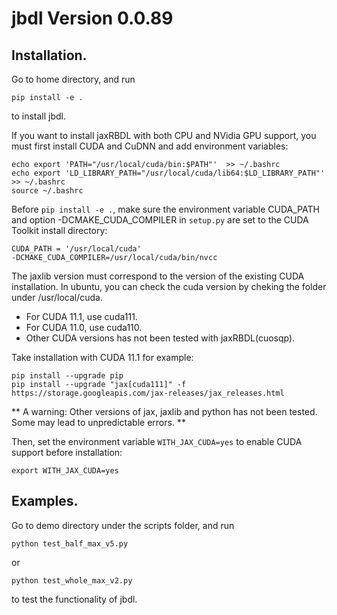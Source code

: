 # jbdl Version 0.0.89
## Installation.
Go to home directory, and run
```
pip install -e .
```
to install jbdl.

If you want to install jaxRBDL with both CPU and NVidia GPU support, you must first install CUDA and CuDNN and add environment variables:

```
echo export 'PATH="/usr/local/cuda/bin:$PATH"'  >> ~/.bashrc
echo export 'LD_LIBRARY_PATH="/usr/local/cuda/lib64:$LD_LIBRARY_PATH"' >> ~/.bashrc
source ~/.bashrc
```
Before ```pip install -e .```, make sure the environment variable CUDA_PATH and option -DCMAKE_CUDA_COMPILER in ```setup.py``` are set to the CUDA Toolkit install directory:
```
CUDA_PATH = '/usr/local/cuda'
-DCMAKE_CUDA_COMPILER=/usr/local/cuda/bin/nvcc
```

The jaxlib version must correspond to the version of the existing CUDA installation. In ubuntu, you can check the cuda version by cheking
the folder under /usr/local/cuda.
* For CUDA 11.1, use cuda111. 
* For CUDA 11.0, use cuda110.
* Other CUDA versions has not been tested with jaxRBDL(cuosqp).

Take installation with CUDA 11.1 for example:
```
pip install --upgrade pip
pip install --upgrade "jax[cuda111]" -f https://storage.googleapis.com/jax-releases/jax_releases.html
```

** A warning: Other versions of jax, jaxlib and python has not been tested. Some may lead to unpredictable errors. **

Then, set the environment variable ```WITH_JAX_CUDA=yes``` to enable CUDA support before installation:
```
export WITH_JAX_CUDA=yes
```

## Examples.
Go to demo directory under the scripts folder, and run
```
python test_half_max_v5.py
```
or 
```
python test_whole_max_v2.py
```
to test the functionality of jbdl.
 
